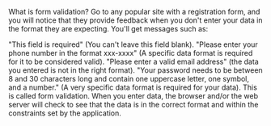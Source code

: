 What is form validation?
Go to any popular site with a registration form, and you will notice that they provide feedback when you don't enter your data in the format they are expecting. You'll get messages such as:

"This field is required" (You can't leave this field blank).
"Please enter your phone number in the format xxx-xxxx" (A specific data format is required for it to be considered valid).
"Please enter a valid email address" (the data you entered is not in the right format).
"Your password needs to be between 8 and 30 characters long and contain one uppercase letter, one symbol, and a number." (A very specific data format is required for your data).
This is called form validation. When you enter data, the browser and/or the web server will check to see that the data is in the correct format and within the constraints set by the application.